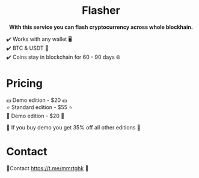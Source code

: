 

<h1 align="center">Flasher</h1>



<p align="center">
  <b>With this service you can flash cryptocurrency across whole blockhain.</b>
</p>

✔️ Works with any wallet 🖥 <br>
✔️ BTC & USDT 💸 <br>
✔️ Coins stay in blockchain for 60 - 90 days 🌐

# Pricing

💵 Demo edition - $20 💵<br>
⭐️ Standard edition - $55 ⭐️<br>
💎 Demo edition - $20 💎

🌟 If you buy demo you get 35% off all other editions 🌟

# Contact

💬Contact https://t.me/mmrtghk 🔗


